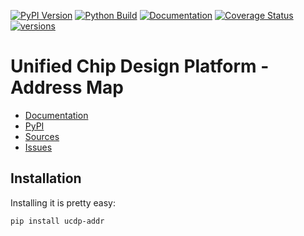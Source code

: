 [![PyPI Version](https://badge.fury.io/py/ucdp-addr.svg)](https://badge.fury.io/py/ucdp-addr)
[![Python Build](https://github.com/nbiotcloud/ucdp-addr/actions/workflows/main.yml/badge.svg)](https://github.com/nbiotcloud/ucdp-addr/actions/workflows/main.yml)
[![Documentation](https://readthedocs.org/projects/ucdp-addr/badge/?version=stable)](https://ucdp-addr.readthedocs.io/en/stable/)
[![Coverage Status](https://coveralls.io/repos/github/nbiotcloud/ucdp-addr/badge.svg?branch=main)](https://coveralls.io/github/nbiotcloud/ucdp-addr?branch=main)
[![versions](https://img.shields.io/pypi/pyversions/ucdp-addr.svg)](https://github.com/nbiotcloud/ucdp-addr)

# Unified Chip Design Platform - Address Map

* [Documentation](https://ucdp-addr.readthedocs.io/en/stable/)
* [PyPI](https://pypi.org/project/ucdp-addr/)
* [Sources](https://github.com/nbiotcloud/ucdp-addr)
* [Issues](https://github.com/nbiotcloud/ucdp-addr/issues)

## Installation

Installing it is pretty easy:

```bash
pip install ucdp-addr
```
